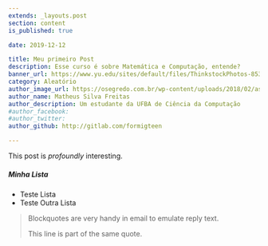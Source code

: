 ```yaml
---
extends: _layouts.post
section: content
is_published: true

date: 2019-12-12

title: Meu primeiro Post
description: Esse curso é sobre Matemática e Computação, entende?
banner_url: https://www.yu.edu/sites/default/files/ThinkstockPhotos-853673106.jpg
category: Aleatório
author_image_url: https://osegredo.com.br/wp-content/uploads/2018/02/as-pessoas-de-cora%C3%A7%C3%B5es-de-ouro-830x450.jpg
author_name: Matheus Silva Freitas
author_description: Um estudante da UFBA de Ciência da Computação
#author_facebook:
#author_twitter:
author_github: http://gitlab.com/formigteen

---
```


This post is *profoundly* interesting.

##### Minha Lista
* Teste Lista
* Teste Outra Lista

> Blockquotes are very handy in email to emulate reply text.
>
> This line is part of the same quote.
